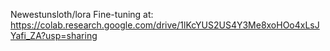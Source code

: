 Newestunsloth/lora  Fine-tuning at: https://colab.research.google.com/drive/1lKcYUS2US4Y3Me8xoHOo4xLsJYafi_ZA?usp=sharing
